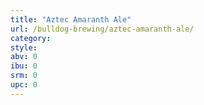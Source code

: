 ```yaml
---
title: "Aztec Amaranth Ale"
url: /bulldog-brewing/aztec-amaranth-ale/
category: 
style: 
abv: 0
ibu: 0
srm: 0
upc: 0
---
```


